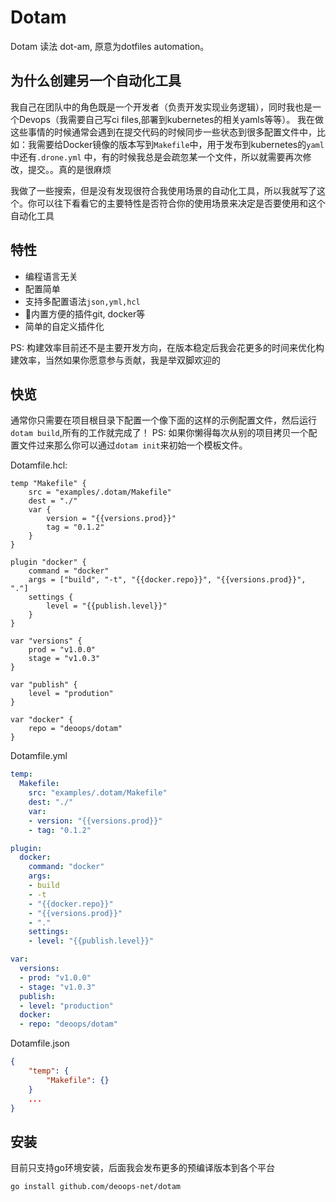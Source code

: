 # Dotam

Dotam 读法 dot-am, 原意为dotfiles automation。

## 为什么创建另一个自动化工具

我自己在团队中的角色既是一个开发者（负责开发实现业务逻辑），同时我也是一个Devops（我需要自己写ci files,部署到kubernetes的相关yamls等等）。
我在做这些事情的时候通常会遇到在提交代码的时候同步一些状态到很多配置文件中，比如：我需要给Docker镜像的版本写到`Makefile`中，用于发布到kubernetes的`yaml`中还有`.drone.yml`
中，有的时候我总是会疏忽某一个文件，所以就需要再次修改，提交。。真的是很麻烦

我做了一些搜索，但是没有发现很符合我使用场景的自动化工具，所以我就写了这个。你可以往下看看它的主要特性是否符合你的使用场景来决定是否要使用和这个自动化工具

## 特性

* 编程语言无关
* 配置简单
* 支持多配置语法`json,yml,hcl`
* 内置方便的插件git, docker等
* 简单的自定义插件化

PS: 构建效率目前还不是主要开发方向，在版本稳定后我会花更多的时间来优化构建效率，当然如果你愿意参与贡献，我是举双脚欢迎的

## 快览

通常你只需要在项目根目录下配置一个像下面的这样的示例配置文件，然后运行`dotam build`,所有的工作就完成了！
PS: 如果你懒得每次从别的项目拷贝一个配置文件过来那么你可以通过`dotam init`来初始一个模板文件。

Dotamfile.hcl:

```hcl
temp "Makefile" {
    src = "examples/.dotam/Makefile"
    dest = "./"
    var {
        version = "{{versions.prod}}"
        tag = "0.1.2"
    }
}

plugin "docker" {
    command = "docker"
    args = ["build", "-t", "{{docker.repo}}", "{{versions.prod}}", "."]
    settings {
        level = "{{publish.level}}"
    }
}

var "versions" {
    prod = "v1.0.0"
    stage = "v1.0.3"
}

var "publish" {
    level = "prodution"
}

var "docker" {
    repo = "deoops/dotam"
}

```

Dotamfile.yml
```yml
temp:
  Makefile:
    src: "examples/.dotam/Makefile"
    dest: "./"
    var:
    - version: "{{versions.prod}}"
    - tag: "0.1.2"

plugin:
  docker:
    command: "docker"
    args: 
    - build
    - -t
    - "{{docker.repo}}"
    - "{{versions.prod}}"
    - "."
    settings:
    - level: "{{publish.level}}"

var:
  versions:
  - prod: "v1.0.0"
  - stage: "v1.0.3"
  publish:
  - level: "production"
  docker:
  - repo: "deoops/dotam"

```

Dotamfile.json
```json
{
    "temp": {
        "Makefile": {}
    }
    ...
}

```


## 安装

目前只支持go环境安装，后面我会发布更多的预编译版本到各个平台

`go install github.com/deoops-net/dotam`

